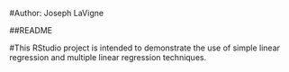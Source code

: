 #Author: Joseph LaVigne

##README


#This RStudio project is intended to demonstrate the use of simple linear regression and multiple linear regression techniques. 

